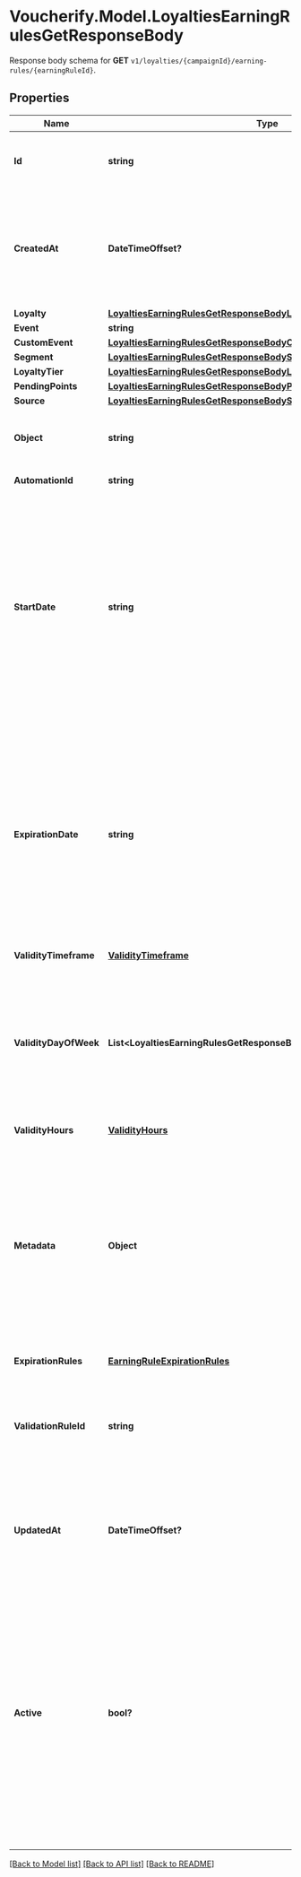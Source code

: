 # Voucherify.Model.LoyaltiesEarningRulesGetResponseBody
Response body schema for **GET** `v1/loyalties/{campaignId}/earning-rules/{earningRuleId}`.

## Properties

Name | Type | Description | Notes
------------ | ------------- | ------------- | -------------
**Id** | **string** | Assigned by the Voucherify API, identifies the earning rule object. | [optional] 
**CreatedAt** | **DateTimeOffset?** | Timestamp representing the date and time when the earning rule was created. The value is shown in the ISO 8601 format. | [optional] 
**Loyalty** | [**LoyaltiesEarningRulesGetResponseBodyLoyalty**](LoyaltiesEarningRulesGetResponseBodyLoyalty.md) |  | [optional] 
**Event** | **string** |  | [optional] 
**CustomEvent** | [**LoyaltiesEarningRulesGetResponseBodyCustomEvent**](LoyaltiesEarningRulesGetResponseBodyCustomEvent.md) |  | [optional] 
**Segment** | [**LoyaltiesEarningRulesGetResponseBodySegment**](LoyaltiesEarningRulesGetResponseBodySegment.md) |  | [optional] 
**LoyaltyTier** | [**LoyaltiesEarningRulesGetResponseBodyLoyaltyTier**](LoyaltiesEarningRulesGetResponseBodyLoyaltyTier.md) |  | [optional] 
**PendingPoints** | [**LoyaltiesEarningRulesGetResponseBodyPendingPoints**](LoyaltiesEarningRulesGetResponseBodyPendingPoints.md) |  | [optional] 
**Source** | [**LoyaltiesEarningRulesGetResponseBodySource**](LoyaltiesEarningRulesGetResponseBodySource.md) |  | [optional] 
**Object** | **string** | The type of the object represented by JSON. Default is earning_rule. | [optional] 
**AutomationId** | **string** | For internal use by Voucherify. | [optional] 
**StartDate** | **string** | Start date defines when the earning rule starts to be active. Activation timestamp is presented in the ISO 8601 format. The earning rule is inactive before this date. If you do not define the start date for an earning rule, it will inherit the campaign start date by default. | [optional] 
**ExpirationDate** | **string** | Expiration date defines when the earning rule expires. Expiration timestamp is presented in the ISO 8601 format. The earning rule is inactive after this date. If you do not define the expiration date for an earning rule, it will inherit the campaign expiration date by default. | [optional] 
**ValidityTimeframe** | [**ValidityTimeframe**](ValidityTimeframe.md) |  | [optional] 
**ValidityDayOfWeek** | **List&lt;LoyaltiesEarningRulesGetResponseBody.ValidityDayOfWeekEnum&gt;** | Integer array corresponding to the particular days of the week in which the voucher is valid.  - &#x60;0&#x60; Sunday - &#x60;1&#x60; Monday - &#x60;2&#x60; Tuesday - &#x60;3&#x60; Wednesday - &#x60;4&#x60; Thursday - &#x60;5&#x60; Friday - &#x60;6&#x60; Saturday | [optional] 
**ValidityHours** | [**ValidityHours**](ValidityHours.md) |  | [optional] 
**Metadata** | **Object** | The metadata object stores all custom attributes assigned to the earning rule. A set of key/value pairs that you can attach to an earning rule object. It can be useful for storing additional information about the earning rule in a structured format. | [optional] 
**ExpirationRules** | [**EarningRuleExpirationRules**](EarningRuleExpirationRules.md) |  | [optional] 
**ValidationRuleId** | **string** | A unique validation rule identifier assigned by the Voucherify API. The validation rule is verified before points are added to the balance. | [optional] 
**UpdatedAt** | **DateTimeOffset?** | Timestamp representing the date and time when the earning rule was last updated in ISO 8601 format. | [optional] 
**Active** | **bool?** | A flag to toggle the earning rule on or off. You can disable an earning rule even though it&#39;s within the active period defined by the start_date and expiration_date of the campaign or the earning rule&#39;s own start_date and expiration_date.  - &#x60;true&#x60; indicates an active earning rule - &#x60;false&#x60; indicates an inactive earning rule | [optional] 

[[Back to Model list]](../README.md#documentation-for-models) [[Back to API list]](../README.md#documentation-for-api-endpoints) [[Back to README]](../README.md)

